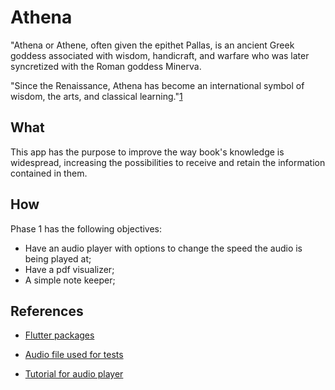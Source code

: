 # Athena

"Athena or Athene, often given the epithet Pallas, is an ancient Greek
goddess associated with wisdom, handicraft, and warfare who was later
syncretized with the Roman goddess Minerva.

"Since the Renaissance, Athena has become an international symbol of wisdom, the
arts, and classical learning."[1]

## What

This app has the purpose to improve the way book's knowledge is
widespread, increasing the possibilities to receive and retain the information contained in
them.

## How

Phase 1 has the following objectives:
 - Have an audio player with options to change the speed the audio is being played at;
 - Have a pdf visualizer;
 - A simple note keeper;


## References

[1]: https://en.wikipedia.org/wiki/Athena

- [Flutter packages](https://pub.dev)

- [Audio file used for tests](https://file-examples.com/index.php/sample-audio-files/sample-mp3-download/)

- [Tutorial for audio player](https://medium.com/@pongpiraupra/a-comprehensive-guide-to-playing-local-mp3-files-with-seek-functionality-in-flutter-7730a453bb1a)
